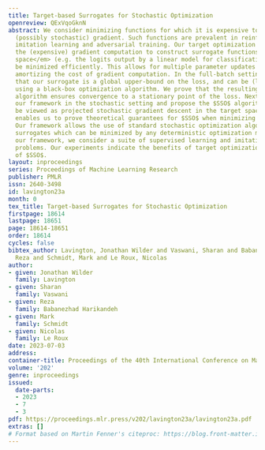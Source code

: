 ```yaml
---
title: Target-based Surrogates for Stochastic Optimization
openreview: QExVqoGknN
abstract: We consider minimizing functions for which it is expensive to compute the
  (possibly stochastic) gradient. Such functions are prevalent in reinforcement learning,
  imitation learning and adversarial training. Our target optimization framework uses
  the (expensive) gradient computation to construct surrogate functions in a <em>target
  space</em> (e.g. the logits output by a linear model for classification) that can
  be minimized efficiently. This allows for multiple parameter updates to the model,
  amortizing the cost of gradient computation. In the full-batch setting, we prove
  that our surrogate is a global upper-bound on the loss, and can be (locally) minimized
  using a black-box optimization algorithm. We prove that the resulting majorization-minimization
  algorithm ensures convergence to a stationary point of the loss. Next, we instantiate
  our framework in the stochastic setting and propose the $SSO$ algorithm, which can
  be viewed as projected stochastic gradient descent in the target space. This connection
  enables us to prove theoretical guarantees for $SSO$ when minimizing convex functions.
  Our framework allows the use of standard stochastic optimization algorithms to construct
  surrogates which can be minimized by any deterministic optimization method. To evaluate
  our framework, we consider a suite of supervised learning and imitation learning
  problems. Our experiments indicate the benefits of target optimization and the effectiveness
  of $SSO$.
layout: inproceedings
series: Proceedings of Machine Learning Research
publisher: PMLR
issn: 2640-3498
id: lavington23a
month: 0
tex_title: Target-based Surrogates for Stochastic Optimization
firstpage: 18614
lastpage: 18651
page: 18614-18651
order: 18614
cycles: false
bibtex_author: Lavington, Jonathan Wilder and Vaswani, Sharan and Babanezhad Harikandeh,
  Reza and Schmidt, Mark and Le Roux, Nicolas
author:
- given: Jonathan Wilder
  family: Lavington
- given: Sharan
  family: Vaswani
- given: Reza
  family: Babanezhad Harikandeh
- given: Mark
  family: Schmidt
- given: Nicolas
  family: Le Roux
date: 2023-07-03
address: 
container-title: Proceedings of the 40th International Conference on Machine Learning
volume: '202'
genre: inproceedings
issued:
  date-parts:
  - 2023
  - 7
  - 3
pdf: https://proceedings.mlr.press/v202/lavington23a/lavington23a.pdf
extras: []
# Format based on Martin Fenner's citeproc: https://blog.front-matter.io/posts/citeproc-yaml-for-bibliographies/
---
```

